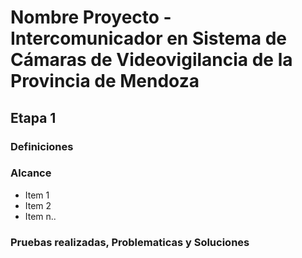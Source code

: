 # Nombre Proyecto - Intercomunicador en Sistema de Cámaras de Videovigilancia de la Provincia de Mendoza
## Etapa 1
### Definiciones
### Alcance
* Item 1
* Item 2
* Item n..
### Pruebas realizadas, Problematicas y Soluciones

